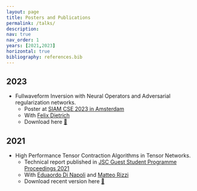 ```yaml
---
layout: page
title: Posters and Publications
permalink: /talks/
description: 
nav: true
nav_order: 1
years: [2021,2023]
horizontal: true
bibliography: references.bib
---
```


## 2023

- Fullwaveform Inversion with Neural Operators and Adversarial regularization networks.
    - Poster at [SIAM CSE 2023 in Amsterdam](https://meetings.siam.org/sess/dsp_talk.cfm?p=125969)
    - With [Felix Dietrich](https://fd-research.com/)
    - Download here [:green_book:](/assets/SIAM_CSE_Poster_Wave_Inversion-32.pdf)


## 2021

- High Performance Tensor Contraction Algorithms in Tensor Networks.
  - Technical report published in [JSC Guest Student Programme Proceedings 2021](https://juser.fz-juelich.de/record/1005355/files/IAS_Series_52.pdf?version=1)
  - With [Eduaordo Di Napoli](https://www.fz-juelich.de/profile/napoli_e.di) and [Matteo Rizzi](https://www.thp.uni-koeln.de/rizzi/index.html)
  - Download recent version here [:green_book:](/assets/HPTN.pdf)
